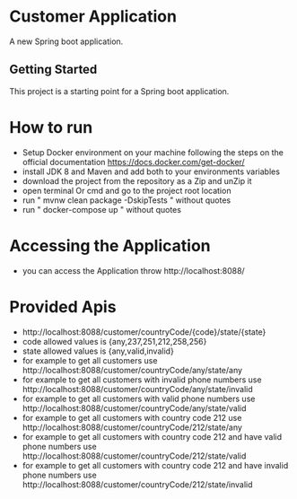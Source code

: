 # Customer Application

A new Spring boot application.

## Getting Started

This project is a starting point for a Spring boot application.


# How to run 
- Setup Docker environment on your machine following the steps on the official documentation https://docs.docker.com/get-docker/
- install JDK 8 and Maven and add both to your environments variables
- download the project from the repository as a Zip and unZip it
- open terminal Or cmd and go to the project root location
- run " mvnw clean package -DskipTests " without quotes
- run " docker-compose up " without quotes

# Accessing the Application
- you can access the Application throw http://localhost:8088/

# Provided Apis
- http://localhost:8088/customer/countryCode/{code}/state/{state}
- code allowed values is {any,237,251,212,258,256}
- state allowed values is {any,valid,invalid}
- for example to get all customers use http://localhost:8088/customer/countryCode/any/state/any
- for example to get all customers with invalid phone numbers use http://localhost:8088/customer/countryCode/any/state/invalid
- for example to get all customers with valid phone numbers use http://localhost:8088/customer/countryCode/any/state/valid
- for example to get all customers with country code 212 use http://localhost:8088/customer/countryCode/212/state/any
- for example to get all customers with country code 212 and have valid phone numbers use http://localhost:8088/customer/countryCode/212/state/valid
- for example to get all customers with country code 212 and have invalid phone numbers use http://localhost:8088/customer/countryCode/212/state/invalid